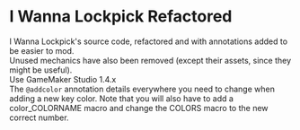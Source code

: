 # I Wanna Lockpick Refactored
I Wanna Lockpick's source code, refactored and with annotations added to be easier to mod.<br>
Unused mechanics have also been removed (except their assets, since they might be useful).<br>
Use GameMaker Studio 1.4.x<br>
The `@addcolor` annotation details everywhere you need to change when adding a new key color. Note that you will also have to add a color_COLORNAME macro and change the COLORS macro to the new correct number.